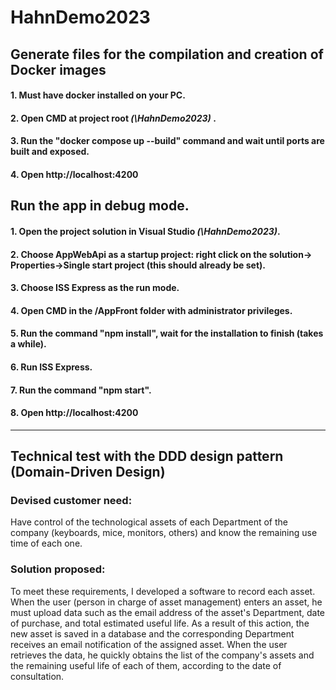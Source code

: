 # HahnDemo2023

## Generate files for the compilation and creation of Docker images

#### 1. Must have docker installed on your PC.
#### 2. Open **CMD** at project root *(\HahnDemo2023)* .
#### 3. Run the "**docker compose up --build**" command and wait until ports are built and exposed.
#### 4. Open http://localhost:4200

##  Run the app in debug mode.

#### 1. Open the project solution in Visual Studio *(\HahnDemo2023)*.
#### 2. Choose AppWebApi as a startup project: **right click on the solution**-> **Properties->Single start project** (this should already be set).
#### 3. Choose **ISS Express** as the run mode.
#### 4. Open **CMD** in the /AppFront folder with administrator privileges.
#### 5. Run the command "**npm install**", wait for the installation to finish (takes a while).
#### 6. Run **ISS Express**.
#### 7. Run the command "**npm start**".
#### 8. Open http://localhost:4200
***
## Technical test with the DDD design pattern (Domain-Driven Design)

### Devised customer need:
Have control of the technological assets of each Department of the company (keyboards, mice, monitors, others) and know the remaining use time of each one.

### Solution proposed: 
To meet these requirements, I developed a software to record each asset.
When the user (person in charge of asset management) enters an asset, he must upload data such as the email address of the asset's Department, date of purchase, and total estimated useful life. As a result of this action, the new asset is saved in a database and the corresponding Department receives an email notification of the assigned asset.
When the user retrieves the data, he quickly obtains the list of the company's assets and the remaining useful life of each of them, according to the date of consultation.
